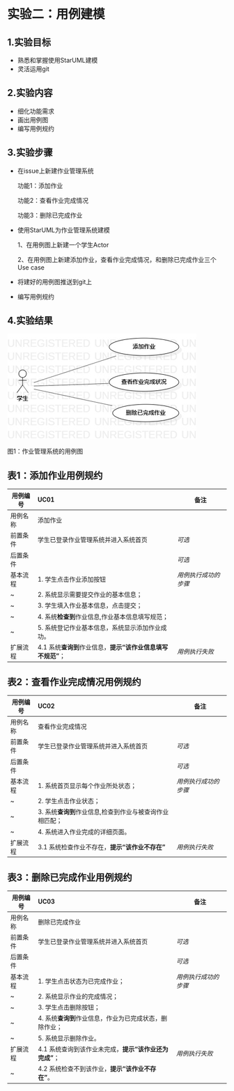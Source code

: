 # 实验二：用例建模

## 1.实验目标

- 熟悉和掌握使用StarUML建模
- 灵活运用git

## 2.实验内容

- 细化功能需求
- 画出用例图
- 编写用例规约

## 3.实验步骤

- 在issue上新建作业管理系统

   功能1：添加作业
   
   功能2：查看作业完成情况
   
   功能3：删除已完成作业
   
- 使用StarUML为作业管理系统建模

   1、在用例图上新建一个学生Actor
   
   2、在用例图上新建添加作业，查看作业完成情况，和删除已完成作业三个Use case
   
- 将建好的用例图推送到git上

- 编写用例规约

## 4.实验结果

![用例图](./Lab2UseCaseDiagram1.jpg)

图1：作业管理系统的用例图

## 表1：添加作业用例规约  

用例编号  | UC01 | 备注  
-|:-|-  
用例名称  | 添加作业  |   
前置条件  |  学生已登录作业管理系统并进入系统首页    | *可选*   
后置条件  |      | *可选*   
基本流程  | 1. 学生点击作业添加按钮  |*用例执行成功的步骤*    
~| 2. 系统显示需要提交作业的基本信息；  |   
~| 3. 学生填入作业基本信息，点击提交；  |   
~| 4. 系统**检查到**作业信息,作业基本信息填写规范；  |   
~| 5. 系统登记作业基本信息，系统显示添加作业成功。  |  
扩展流程  | 4.1 系统**查询到**作业信息，**提示“该作业信息填写不规范”**；  |*用例执行失败*    


## 表2：查看作业完成情况用例规约  

用例编号  | UC02 | 备注  
-|:-|-  
用例名称  | 查看作业完成情况  |   
前置条件  | 学生已登录作业管理系统并进入系统首页   | *可选*   
后置条件  |      | *可选*   
基本流程  | 1. 系统首页显示每个作业所处状态；  |*用例执行成功的步骤*    
~| 2. 学生点击作业状态；  |   
~| 3. 系统**查询到**作业信息,检查到作业与被查询作业相匹配；  |    
~| 4. 系统进入作业完成的详细页面。  |  
扩展流程  |  3.1 系统检查作业不存在，**提示“该作业不存在”**     |*用例执行失败*    
 

## 表3：删除已完成作业用例规约  

用例编号  | UC03 | 备注  
-|:-|-  
用例名称  | 删除已完成作业  |   
前置条件  |   学生已登录作业管理系统并进入系统首页   | *可选*   
后置条件  |      | *可选*   
基本流程  | 1. 学生点击状态为已完成作业；  |*用例执行成功的步骤*    
~| 2. 系统显示作业的完成情况；  |   
~| 3. 学生点击删除按钮；  |   
~| 4. 系统**查询到**作业信息，作业为已完成状态，删除作业；  |   
~| 5. 系统显示删除作业。  |  
扩展流程  | 4.1 系统查询到该作业未完成，**提示“该作业还为完成”**；  |*用例执行失败*    
~| 4.2 系统检查不到该作业，**提示“该作业不存在”**。  |  
